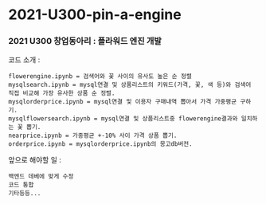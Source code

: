 ﻿# 2021-U300-pin-a-engine

### 2021 U300 창업동아리 : 플라워드 엔진 개발


코드 소개 : 

    flowerengine.ipynb = 검색어와 꽃 사이의 유사도 높은 순 정렬
    mysqlsearch.ipynb = mysql연결 및 상품리스트의 키워드(가격, 꽃, 색 등)와 검색어 직접 비교해 가장 유사한 상품 순 정렬.
    mysqlorderprice.ipynb = mysql연결 및 이용자 구매내역 뽑아서 가격 가중평균 구하기.
    mysqlflowersearch.ipynb = mysql연결 및 상품리스트중 flowerengine결과와 일치하는 꽃 뽑기.
    nearprice.ipynb = 가중평균 +-10% 사이 가격 상품 뽑기.
    orderprice.ipynb = mysqlorderprice.ipynb의 몽고db버전.


앞으로 해야할 일 :

    백엔드 데베에 맞게 수정
    코드 통합
    기타등등...
    
